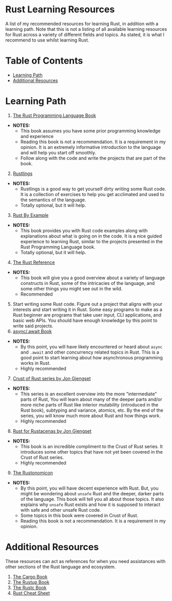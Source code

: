 # Rust Learning Resources
A list of my recommended resources for learning Rust, in addition with a learning path. Note that this is not a listing of all available learning resources for Rust across a variety of different fields and topics. As stated, it is what I recommend to use whilst learning Rust.

# Table of Contents

- [Learning Path](#learning-path)
- [Additional Resources](#additional-resources)

# Learning Path

1. [The Rust Programming Language Book](https://doc.rust-lang.org/stable/book/)
- **NOTES:**
  - This book assumes you have some prior programming knowledge and experience
  - Reading this book is not a recommendation. It is a requirement in my opinion. It is an extremely informative introduction to the language and will help you start off smoothly.
  - Follow along with the code and write the projects that are part of the book.
2. [Rustlings](https://github.com/rust-lang/rustlings)
- **NOTES:**
  - Rustlings is a good way to get yourself dirty writing some Rust code. It is a collection of exercises to help you get acclimated and used to the semantics of the language.
  - Totally optional, but it will help.
3. [Rust By Example](https://doc.rust-lang.org/rust-by-example/)
- **NOTES:**
  - This book provides you with Rust code examples along with explanations about what is going on in the code. It is a nice guided experience to learning Rust, similar to the projects presented in the Rust Programming Language book.
  - Totally optional, but it will help.
4. [The Rust Reference](https://doc.rust-lang.org/reference/introduction.html)
- **NOTES:**
  - This book will give you a good overview about a variety of language constructs in Rust, some of the intricacies of the language, and some other things you might see out in the wild.
  - Recommended
5. Start writing some Rust code. Figure out a project that aligns with your interests and start writing it in Rust. Some easy programs to make as a Rust beginner are programs that take user input, CLI applications, and basic web APIs. You should have enough knowledge by this point to write said projects.
6. [async/.await Book](https://rust-lang.github.io/async-book/01_getting_started/01_chapter.html)
- **NOTES:**
  - By this point, you will have likely encountered or heard about `async` and `.await` and other concurrency related topics in Rust. This is a good point to start learning about how asynchronous programming works in Rust.
  - Highly recommended 
7. [Crust of Rust series by Jon Gjengset](https://youtube.com/playlist?list=PLqbS7AVVErFiWDOAVrPt7aYmnuuOLYvOa)
- **NOTES:**
  - This series is an excellent overview into the more "intermediate" parts of Rust, You will learn about many of the deeper parts and/or more niche parts of Rust like interior mutability (introduced in the Rust book), subtyping and variance, atomics, etc. By the end of the series, you will know much more about Rust and how things work.
  - Highly recommended
8. [Rust for Rustacenas by Jon Gjengset](https://www.amazon.com/Rust-Rustaceans-Programming-Experienced-Developers-ebook/dp/B0957SWKBS)
- **NOTES:**
  - This book is an incredible compliment to the Crust of Rust series. It introduces some other topics that have not yet been covered in the Crust of Rust series.
  - Highly recommended
9. [The Rustonomicon](https://doc.rust-lang.org/stable/nomicon/)
- **NOTES:**
  - By this point, you will have decent experience with Rust. But, you might be wondering about `unsafe` Rust and the deeper, darker parts of the language. This book will tell you all about those topics. It also explains why `unsafe` Rust exists and how it is supposed to interact with safe and other unsafe Rust code. 
  - Some topics in this book were covered in Crust of Rust.
  - Reading this book is not a recommendation. It is a requirement in my opinion.
  
# Additional Resources

These resources can act as references for when you need assistances with other sections of the Rust language and ecosystem.

1. [The Cargo Book](https://doc.rust-lang.org/cargo/)
2. [The Rustup Book](https://rust-lang.github.io/rustup/)
3. [The Rustc Book](https://doc.rust-lang.org/rustc/what-is-rustc.html)
4. [Rust Cheat Sheet](https://cheats.rs)
